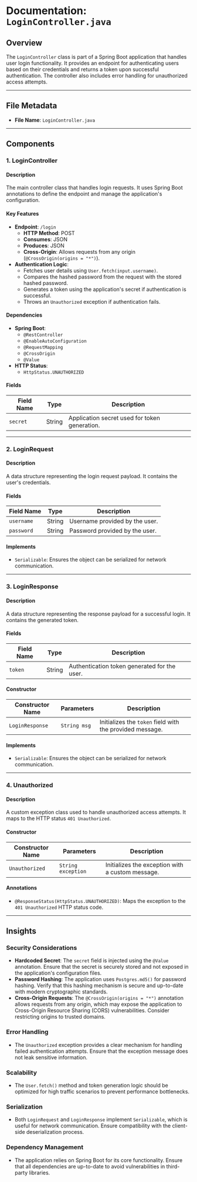 # Documentation: `LoginController.java`

## Overview
The `LoginController` class is part of a Spring Boot application that handles user login functionality. It provides an endpoint for authenticating users based on their credentials and returns a token upon successful authentication. The controller also includes error handling for unauthorized access attempts.

---

## File Metadata
- **File Name**: `LoginController.java`

---

## Components

### 1. **LoginController**
#### Description
The main controller class that handles login requests. It uses Spring Boot annotations to define the endpoint and manage the application's configuration.

#### Key Features
- **Endpoint**: `/login`
  - **HTTP Method**: POST
  - **Consumes**: JSON
  - **Produces**: JSON
  - **Cross-Origin**: Allows requests from any origin (`@CrossOrigin(origins = "*")`).
- **Authentication Logic**:
  - Fetches user details using `User.fetch(input.username)`.
  - Compares the hashed password from the request with the stored hashed password.
  - Generates a token using the application's secret if authentication is successful.
  - Throws an `Unauthorized` exception if authentication fails.

#### Dependencies
- **Spring Boot**:
  - `@RestController`
  - `@EnableAutoConfiguration`
  - `@RequestMapping`
  - `@CrossOrigin`
  - `@Value`
- **HTTP Status**:
  - `HttpStatus.UNAUTHORIZED`

#### Fields
| Field Name | Type   | Description                          |
|------------|--------|--------------------------------------|
| `secret`   | String | Application secret used for token generation. |

---

### 2. **LoginRequest**
#### Description
A data structure representing the login request payload. It contains the user's credentials.

#### Fields
| Field Name | Type   | Description                |
|------------|--------|----------------------------|
| `username` | String | Username provided by the user. |
| `password` | String | Password provided by the user. |

#### Implements
- `Serializable`: Ensures the object can be serialized for network communication.

---

### 3. **LoginResponse**
#### Description
A data structure representing the response payload for a successful login. It contains the generated token.

#### Fields
| Field Name | Type   | Description                |
|------------|--------|----------------------------|
| `token`    | String | Authentication token generated for the user. |

#### Constructor
| Constructor Name | Parameters | Description                          |
|------------------|------------|--------------------------------------|
| `LoginResponse`  | `String msg` | Initializes the `token` field with the provided message. |

#### Implements
- `Serializable`: Ensures the object can be serialized for network communication.

---

### 4. **Unauthorized**
#### Description
A custom exception class used to handle unauthorized access attempts. It maps to the HTTP status `401 Unauthorized`.

#### Constructor
| Constructor Name | Parameters       | Description                          |
|------------------|------------------|--------------------------------------|
| `Unauthorized`   | `String exception` | Initializes the exception with a custom message. |

#### Annotations
- `@ResponseStatus(HttpStatus.UNAUTHORIZED)`: Maps the exception to the `401 Unauthorized` HTTP status code.

---

## Insights

### Security Considerations
- **Hardcoded Secret**: The `secret` field is injected using the `@Value` annotation. Ensure that the secret is securely stored and not exposed in the application's configuration files.
- **Password Hashing**: The application uses `Postgres.md5()` for password hashing. Verify that this hashing mechanism is secure and up-to-date with modern cryptographic standards.
- **Cross-Origin Requests**: The `@CrossOrigin(origins = "*")` annotation allows requests from any origin, which may expose the application to Cross-Origin Resource Sharing (CORS) vulnerabilities. Consider restricting origins to trusted domains.

### Error Handling
- The `Unauthorized` exception provides a clear mechanism for handling failed authentication attempts. Ensure that the exception message does not leak sensitive information.

### Scalability
- The `User.fetch()` method and token generation logic should be optimized for high traffic scenarios to prevent performance bottlenecks.

### Serialization
- Both `LoginRequest` and `LoginResponse` implement `Serializable`, which is useful for network communication. Ensure compatibility with the client-side deserialization process.

### Dependency Management
- The application relies on Spring Boot for its core functionality. Ensure that all dependencies are up-to-date to avoid vulnerabilities in third-party libraries.
